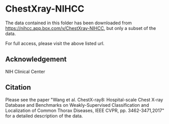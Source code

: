# ChestXray-NIHCC
The data contained in this folder has been downloaded from https://nihcc.app.box.com/v/ChestXray-NIHCC, but only a subset of the data.

For full access, please visit the above listed url.

## Acknowledgement
NIH Clinical Center

## Citation
Please see the paper "Wang et al. ChestX-ray8: Hospital-scale Chest X-ray Database and Benchmarks on Weakly-Supervised  Classification and Localization of Common Thorax Diseases, IEEE CVPR, pp. 3462-3471,2017" for a detailed description of the data.
